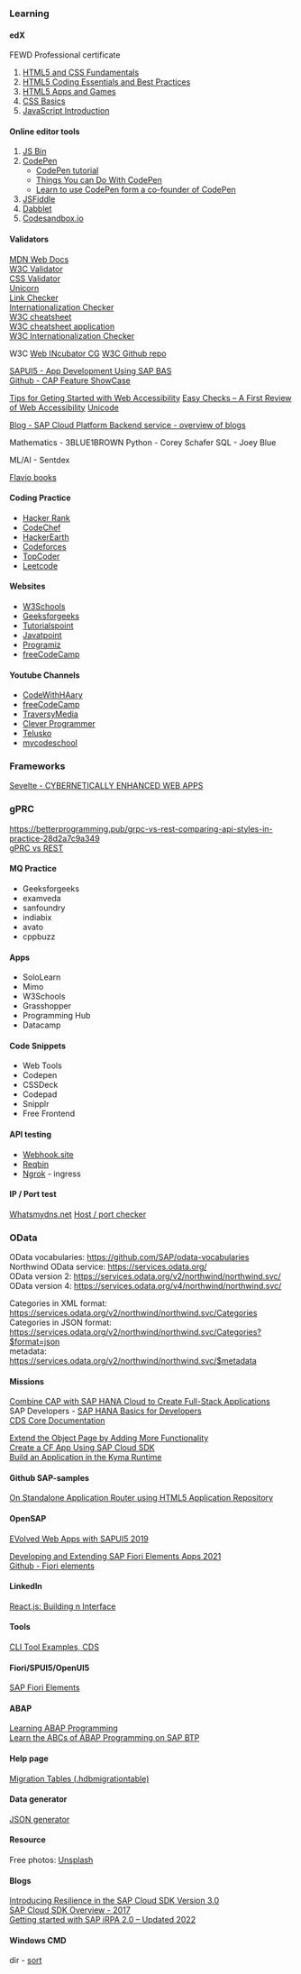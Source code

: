 ### Learning
#### edX
FEWD Professional certificate  
1. [HTML5 and CSS Fundamentals](https://www.edx.org/course/html5-and-css-fundamentals)  
2. [HTML5 Coding Essentials and Best Practices](https://www.edx.org/course/html5-coding-essentials-and-best-practices)  
3. [HTML5 Apps and Games](https://www.edx.org/course/html5-apps-and-games)  
4. [CSS Basics](https://www.edx.org/course/css-basics)  
5. [JavaScript Introduction](https://www.edx.org/course/javascript-introduction)  


#### Online editor tools
1. [JS Bin](https://jsbin.com/)
2. [CodePen](https://codepen.io/)  
   * [CodePen tutorial](https://css-tricks.com/video-screencasts/112-using-codepen/)  
   * [Things You can Do With CodePen](https://codepen.io/brentmiller/post/things-you-can-do-with-codepen)
   * [Learn to use CodePen form a co-founder of CodePen](https://youtu.be/vb9uYBtqmeM)  
3. [JSFiddle](https://jsfiddle.net/)  
4. [Dabblet](https://dabblet.com/)  
5. [Codesandbox.io](https://codesandbox.io/)  

#### Validators
[MDN Web Docs](https://developer.mozilla.org/)  
[W3C Validator](https://validator.w3.org/)  
[CSS Validator](https://jigsaw.w3.org/css-validator/)  
[Unicorn](https://validator.w3.org/unicorn/)  
[Link Checker](https://validator.w3.org/checklink)  
[Internationalization Checker](https://validator.w3.org/i18n-checker/)  
[W3C cheatsheet](https://www.w3.org/2009/cheatsheet/)  
[W3C cheatsheet application](https://dev.w3.org/2009/cheatsheet/doc/)  
[W3C Internationalization Checker](https://validator.w3.org/i18n-checker/)


W3C
[Web INcubator CG](https://wicg.io/)
[W3C Github repo](https://github.com/w3c/)


[SAPUI5 - App Development Using SAP BAS](https://sapui5.hana.ondemand.com/#/topic/6bbad66475d040f39df6fbbaabe6f40f.html)  
[Github - CAP Feature ShowCase](https://github.com/SAP-samples/fiori-elements-feature-showcase)  


[Tips for Geting Started with Web Accessibility](https://www.w3.org/WAI/tips/)
[Easy Checks – A First Review of Web Accessibility](https://www.w3.org/WAI/test-evaluate/preliminary/)
[Unicode](https://www.w3.org/International/articles/definitions-characters/index.en#charsets)  

[Blog - SAP Cloud Platform Backend service - overview of blogs](https://blogs.sap.com/2019/02/19/sap-cloud-platform-backend-service-overview-of-blogs/)  


Mathematics - 3BLUE1BROWN
Python - Corey Schafer
SQL - Joey Blue

ML/AI - Sentdex

[Flavio books](https://flaviocopes.com/books/)

#### Coding Practice
- [Hacker Rank](https://www.hackerrank.com/)
- [CodeChef](https://www.codechef.com/)
- [HackerEarth](https://www.hackerearth.com/)
- [Codeforces](https://codeforces.com/)
- [TopCoder](https://www.topcoder.com/)
- [Leetcode](https://leetcode.com/)

#### Websites
- [W3Schools](https://www.w3schools.com/)
- [Geeksforgeeks](https://www.geeksforgeeks.org/)
- [Tutorialspoint](https://www.tutorialspoint.com/)
- [Javatpoint](https://www.javatpoint.com/)
- [Programiz](https://www.programiz.com/)
- [freeCodeCamp](https://www.freecodecamp.org/)


#### Youtube Channels
- [CodeWithHAary](https://www.youtube.com/@CodeWithHarry)
- [freeCodeCamp](https://www.youtube.com/@freecodecamp)
- [TraversyMedia](https://www.youtube.com/@TraversyMedia)
- [Clever Programmer](https://www.youtube.com/@CleverProgrammer)
- [Telusko](https://www.youtube.com/@Telusko)
- [mycodeschool](https://www.youtube.com/user/mycodeschool)


### Frameworks
[Sevelte - CYBERNETICALLY ENHANCED WEB APPS](https://svelte.dev/)  

### gPRC
https://betterprogramming.pub/grpc-vs-rest-comparing-api-styles-in-practice-28d2a7c9a349  
[gPRC vs REST](https://github.com/anthonydmays/grpc-vs-rest)  

#### MQ Practice
- Geeksforgeeks
- examveda
- sanfoundry
- indiabix
- avato
- cppbuzz


#### Apps
- SoloLearn
- Mimo
- W3Schools
- Grasshopper
- Programming Hub
- Datacamp


#### Code Snippets
- Web Tools
- Codepen
- CSSDeck
- Codepad
- Snipplr
- Free Frontend

#### API testing
- [Webhook.site](https://webhook.site)  
- [Reqbin](https://reqbin.com/)  
- [Ngrok](https://ngrok.com/) - ingress  


#### IP / Port test
[Whatsmydns.net](https://www.whatsmydns.net/) 
[Host / port checker](https://www.host-tracker.com/)  


### OData
OData vocabularies: https://github.com/SAP/odata-vocabularies  
Northwind OData service: https://services.odata.org/  
OData version 2: https://services.odata.org/v2/northwind/northwind.svc/  
OData version 4: https://services.odata.org/v4/northwind/northwind.svc/  

Categories in XML format: https://services.odata.org/v2/northwind/northwind.svc/Categories  
Categories in JSON format: https://services.odata.org/v2/northwind/northwind.svc/Categories?$format=json  
metadata: https://services.odata.org/v2/northwind/northwind.svc/$metadata  


#### Missions

[Combine CAP with SAP HANA Cloud to Create Full-Stack Applications](https://developers.sap.com/mission.hana-cloud-cap.html)  
SAP Developers - [SAP HANA Basics for Developers](https://www.youtube.com/playlist?list=PL6RpkC85SLQAPHYG1x6IEu_exE5pa0UK_)  
[CDS Core Documentation](https://help.sap.com/docs/btp/sap-business-technology-platform/core-data-and-services-cds-language-reference-documentation)  

[Extend the Object Page by Adding More Functionality](https://developers.sap.com/tutorials/fiori-tools-cap-modify-object-page.html)  
[Create a CF App Using SAP Cloud SDK](https://developers.sap.com/mission.cloudsdk-cf-app.html)  
[Build an Application in the Kyma Runtime](https://developers.sap.com/mission.cp-kyma-build-app.html)  


#### Github SAP-samples
[On Standalone Application Router using HTML5 Application Repository](https://github.com/SAP-samples/multi-cloud-html5-apps-samples/tree/main/standalone-approuter-html5-runtime)  

#### OpenSAP
[EVolved Web Apps with SAPUI5 2019](https://open.sap.com/courses/ui52)  

[Developing and Extending SAP Fiori Elements Apps 2021](https://open.sap.com/courses/fiori-ea1)  
[Github - Fiori elements](https://github.com/SAP-samples/fiori-elements-opensap)  

#### LinkedIn
[React.js: Building n Interface](https://www.linkedin.com/learning/react-js-building-an-interface-8551484/why-react-is-so-important?autoplay=true&save=true&u=57692769)  
#### Tools
[CLI Tool Examples, CDS](https://github.com/SAP-samples/hana-developer-cli-tool-example#cds)  

#### Fiori/SPUI5/OpenUI5
[SAP Fiori Elements](https://experience.sap.com/fiori-design-web/smart-templates/)  

#### ABAP
[Learning ABAP Programming](https://training.sap.com/content/ABAP-programming-training)  
[Learn the ABCs of ABAP Programming on SAP BTP](https://learning.sap.com/learning-journey/learn-the-abcs-of-abap-programming-on-sap-btp)  

#### Help page
[Migration Tables (.hdbmigrationtable)](https://help.sap.com/docs/HANA_CLOUD_DATABASE/c2cc2e43458d4abda6788049c58143dc/52d1f5acfa754a7887e21226641eb261.html)

#### Data generator
[JSON generator](https://json-generator.com/#)  

#### Resource
Free photos: [Unsplash](https://unsplash.com/)  

#### Blogs
[Introducing Resilience in the SAP Cloud SDK Version 3.0](https://blogs.sap.com/2023/02/28/introducing-resilience-in-the-sap-cloud-sdk-version-3.0/)  
[SAP Cloud SDK Overview - 2017](https://blogs.sap.com/2017/05/10/first-steps-with-sap-s4hana-cloud-sdk/)  
[Getting started with SAP iRPA 2.0 – Updated 2022](https://blogs.sap.com/2022/09/01/getting-started-with-sap-irpa-2.0-updated-2022/)  

#### Windows CMD
dir - [sort](https://learn.microsoft.com/en-us/windows-server/administration/windows-commands/dir)  
